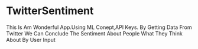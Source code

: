 # TwitterSentiment
This Is Am Wonderful App.Using ML Conept,API Keys.
By Getting Data From Twitter We Can Conclude The Sentiment About People What They Think About By User Input

